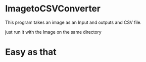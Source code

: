 # ImagetoCSVConverter
This program takes an image as an Input and outputs and CSV file.

just run it with the Image on the same directory 

# Easy as that
